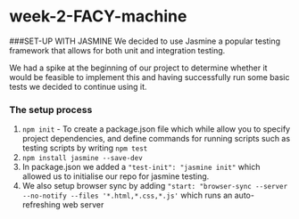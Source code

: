 # week-2-FACY-machine


###SET-UP WITH JASMINE
We decided to use Jasmine a popular testing framework that allows for both unit and integration testing. 

We had a spike at the beginning of our project to determine whether it would be feasible to implement this and having successfully run some basic tests we decided to continue using it.

### The setup process
1. `npm init` - To create a package.json file which while allow you to specify project dependencies, and define commands for running scripts such as testing scripts by writing `npm test`
1. `npm install jasmine --save-dev` 
1. In package.json we added a `"test-init": "jasmine init"` which allowed us to initialise our repo for jasmine testing.
1. We also setup browser sync by adding `"start: "browser-sync --server --no-notify --files '*.html,*.css,*.js'` which runs an auto-refreshing web server
